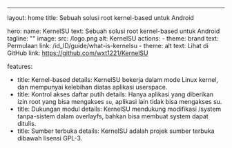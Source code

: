 ---
layout: home
title: Sebuah solusi root kernel-based untuk Android

hero:
  name: KernelSU
  text: Sebuah solusi root kernel-based untuk Android
  tagline: ""
  image:
    src: /logo.png
    alt: KernelSU
  actions:
    - theme: brand
      text: Permulaan
      link: /id_ID/guide/what-is-kernelsu
    - theme: alt
      text: Lihat di GitHub
      link: https://github.com/wxt1221/KernelSU

features:
  - title: Kernel-based
    details: KernelSU bekerja dalam mode Linux kernel, dan mempunyai kelebihan diatas aplikasi userspace.
  - title: Kontrol akses daftar putih
    details: Hanya aplikasi yang diberikan izin root yang bisa mengakses `su`, aplikasi lain tidak bisa mengakses su.
  - title: Dukungan modul
    details: KernelSU mendukung modifikasi /system tanpa-sistem dalam overlayfs, bahkan bisa membuat system dapat ditulis.
  - title: Sumber terbuka
    details: KernelSU adalah projek sumber terbuka dibawah lisensi GPL-3.
